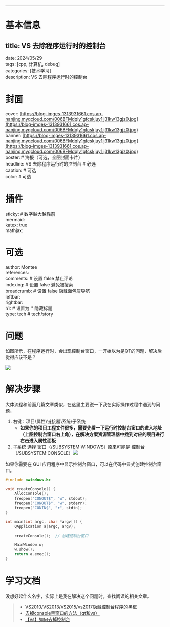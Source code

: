 ---

# 基本信息
## title: VS 去除程序运行时的控制台  
date: 2024/05/29  
tags: [cpp, 计算机, debug]  
categories: [技术学习]  
description: VS 去除程序运行时的控制台  
# 封面  
cover: [https://blog-imges-1313931661.cos.ap-nanjing.myqcloud.com/006BFMdqly1gfcskjuy1ij31kw13gjz0.jpg](https://blog-imges-1313931661.cos.ap-nanjing.myqcloud.com/006BFMdqly1gfcskjuy1ij31kw13gjz0.jpg)  
banner: [https://blog-imges-1313931661.cos.ap-nanjing.myqcloud.com/006BFMdqly1gfcskjuy1ij31kw13gjz0.jpg](https://blog-imges-1313931661.cos.ap-nanjing.myqcloud.com/006BFMdqly1gfcskjuy1ij31kw13gjz0.jpg)  
poster:  # 海报（可选，全图封面卡片）  
  headline:  VS 去除程序运行时的控制台 # 必选  
  caption:  # 可选  
  color:  # 可选  
# 插件  
sticky: # 数字越大越靠前  
mermaid:  
katex: true  
mathjax:   
# 可选  
author: Montee  
references:  
comments: # 设置 false 禁止评论  
indexing: # 设置 false 避免被搜索  
breadcrumb: # 设置 false 隐藏面包屑导航  
leftbar:   
rightbar:  
h1: # 设置为 '' 隐藏标题  
type: tech # tech/story
# 问题
如图所示，在程序运行时，会出现控制台窗口，一开始以为是QT的问题，解决后觉得应该不是？

![](https://blog-imges-1313931661.cos.ap-nanjing.myqcloud.com/IMG_5939.JPG)

# 解决步骤
大体流程和前面几篇文章类似，在这里主要说一下我在实际操作过程中遇到的问题，

1. 右键：项目\属性\链接器\系统\子系统
    - **如果你的项目工程文件很多，需要先看一下运行时控制台窗口的进入地址（上图控制台窗口右上角），在解决方案资源管理器中找到对应的项目进行右击进入属性面板**
2. 子系统 选择 窗口（/SUBSYSTEM:WINDOWS）原来可能是 控制台（/SUBSYSTEM:CONSOLE）![](https://blog-imges-1313931661.cos.ap-nanjing.myqcloud.com/watermark%2Ctype_d3F5LXplbmhlaQ%2Cshadow_50%2Ctext_Q1NETiBA6Zu36Zi15aSq6Ziz%2Csize_20%2Ccolor_FFFFFF%2Ct_70%2Cg_se%2Cx_16.png)



如果你需要在 GUI 应用程序中显示控制台窗口，可以在代码中显式创建控制台窗口。

```cpp
#include <windows.h>

void createConsole() {
    AllocConsole();
    freopen("CONOUT$", "w", stdout);
    freopen("CONOUT$", "w", stderr);
    freopen("CONIN$", "r", stdin);
}

int main(int argc, char *argv[]) {
    QApplication a(argc, argv);

    createConsole();  // 创建控制台窗口

    MainWindow w;
    w.show();
    return a.exec();
}

```



# 学习文档
没想好起什么名字，实际上是我在解决这个问题时，查找阅读的相关文章。

> + [VS2010/VS2013/VS2015/vs2017隐藏控制台程序的黑框](https://blog.csdn.net/zy_505775013/article/details/107432177)
> + [去掉console黑窗口的方法（qt和vs）](https://www.cnblogs.com/yimaochun/archive/2011/07/29/2120653.html)
> + [【vs】如何去掉控制台](https://blog.csdn.net/sinat_29158831/article/details/123503032)
>


